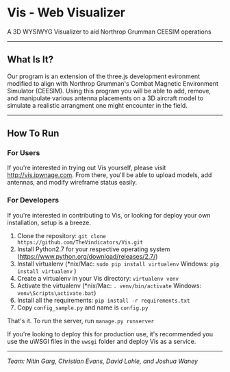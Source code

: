 # Vis - Web Visualizer
A 3D WYSIWYG Visualizer to aid Northrop Grumman CEESIM operations

---

## What Is It?
Our program is an extension of the three.js development evironment modified to align with Northrop Grumman's Combat Magnetic Environment Simulator (CEESIM). Using this program you will be able to add, remove, and manipulate various antenna placements on a 3D aircraft model to simulate a realistic arrangment one might encounter in the field.

---

## How To Run

### For Users

If you're interested in trying out Vis yourself, please visit http://vis.ipwnage.com. From there, you'll be able to upload models, add antennas, and modify wireframe status easily.

### For Developers

If you're interested in contributing to Vis, or looking for deploy your own installation, setup is a breeze.

1. Clone the repository: `git clone https://github.com/TheVindicators/Vis.git`
2. Install Python2.7 for your respective operating system (https://www.python.org/download/releases/2.7/)
3. Install virtualenv (*nix/Mac: `sudo pip install virtualenv` Windows: `pip install virtualenv` )
4. Create a virtualenv in your Vis directory: `virtualenv venv`
5. Activate the virtualenv (*nix/Mac: `. venv/bin/activate` Windows: `venv\Scripts\activate.bat`)
6. Install all the requirements: `pip install -r requirements.txt`
7. Copy `config_sample.py` and name is `config.py`

That's it. To run the server, run `manage.py runserver`

If you're looking to deploy this for production use, it's recommended you use the uWSGI files in the `uwsgi` folder and deploy Vis as a service.

---

*Team: Nitin Garg, Christian Evans, David Lohle, and Joshua Waney*
